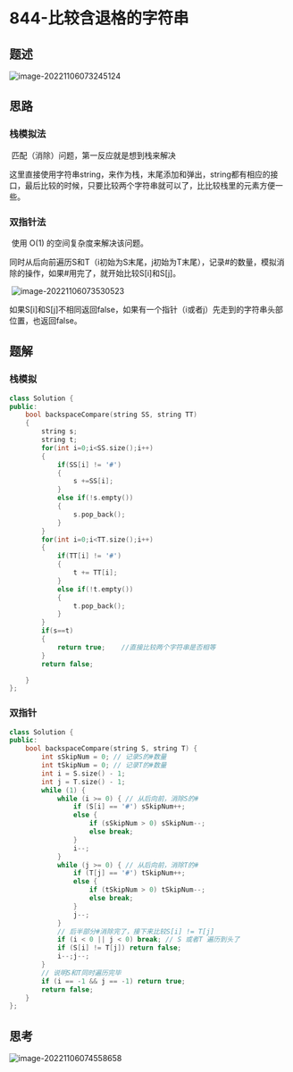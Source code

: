 # 844-比较含退格的字符串

## 题述

![image-20221106073245124](https://happygoing.oss-cn-beijing.aliyuncs.com/img/image-20221106073245124.png)

## 思路

### 栈模拟法

​	匹配（消除）问题，第一反应就是想到栈来解决

这里直接使用字符串string，来作为栈，末尾添加和弹出，string都有相应的接口，最后比较的时候，只要比较两个字符串就可以了，比比较栈里的元素方便一些。

### 双指针法

​	使用 O(1) 的空间复杂度来解决该问题。

​	同时从后向前遍历S和T（i初始为S末尾，j初始为T末尾），记录#的数量，模拟消除的操作，如果#用完了，就开始比较S[i]和S[j]。

​	![image-20221106073530523](https://happygoing.oss-cn-beijing.aliyuncs.com/img/image-20221106073530523.png)

​	如果S[i]和S[j]不相同返回false，如果有一个指针（i或者j）先走到的字符串头部位置，也返回false。

## 题解

### 栈模拟

```C++
class Solution {
public:
    bool backspaceCompare(string SS, string TT) 
    {
        string s;
        string t;
        for(int i=0;i<SS.size();i++)
        {
            if(SS[i] != '#')
            {
                s +=SS[i];
            }
            else if(!s.empty())
            {
                s.pop_back();
            }
        }
        for(int i=0;i<TT.size();i++)
        {
            if(TT[i] != '#')
            {
                t += TT[i];
            }
            else if(!t.empty())
            {
                t.pop_back();
            }
        }
        if(s==t)
        {
            return true;    //直接比较两个字符串是否相等
        }
        return false;

    }
};
```



### 双指针

```C++
class Solution {
public:
    bool backspaceCompare(string S, string T) {
        int sSkipNum = 0; // 记录S的#数量
        int tSkipNum = 0; // 记录T的#数量
        int i = S.size() - 1;
        int j = T.size() - 1;
        while (1) {
            while (i >= 0) { // 从后向前，消除S的#
                if (S[i] == '#') sSkipNum++;
                else {
                    if (sSkipNum > 0) sSkipNum--;
                    else break;
                }
                i--;
            }
            while (j >= 0) { // 从后向前，消除T的#
                if (T[j] == '#') tSkipNum++;
                else {
                    if (tSkipNum > 0) tSkipNum--;
                    else break;
                }
                j--;
            }
            // 后半部分#消除完了，接下来比较S[i] != T[j]
            if (i < 0 || j < 0) break; // S 或者T 遍历到头了
            if (S[i] != T[j]) return false;
            i--;j--;
        }
        // 说明S和T同时遍历完毕
        if (i == -1 && j == -1) return true;
        return false;
    }
};

```



## 思考

![image-20221106074558658](https://happygoing.oss-cn-beijing.aliyuncs.com/img/image-20221106074558658.png)